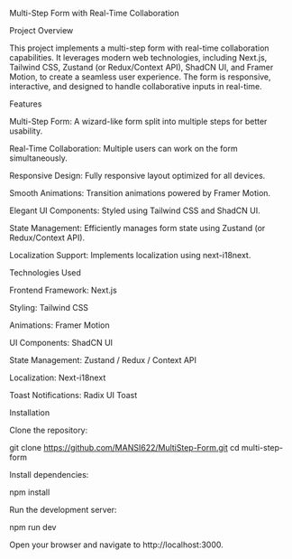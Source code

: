 Multi-Step Form with Real-Time Collaboration

Project Overview

This project implements a multi-step form with real-time collaboration capabilities. It leverages modern web technologies, including Next.js, Tailwind CSS, Zustand (or Redux/Context API), ShadCN UI, and Framer Motion, to create a seamless user experience. The form is responsive, interactive, and designed to handle collaborative inputs in real-time.

Features

Multi-Step Form: A wizard-like form split into multiple steps for better usability.

Real-Time Collaboration: Multiple users can work on the form simultaneously.

Responsive Design: Fully responsive layout optimized for all devices.

Smooth Animations: Transition animations powered by Framer Motion.

Elegant UI Components: Styled using Tailwind CSS and ShadCN UI.

State Management: Efficiently manages form state using Zustand (or Redux/Context API).

Localization Support: Implements localization using next-i18next.

Technologies Used

Frontend Framework: Next.js

Styling: Tailwind CSS

Animations: Framer Motion

UI Components: ShadCN UI

State Management: Zustand / Redux / Context API

Localization: Next-i18next

Toast Notifications: Radix UI Toast

Installation

Clone the repository:

git clone https://github.com/MANSI622/MultiStep-Form.git
cd multi-step-form

Install dependencies:

npm install

Run the development server:

npm run dev

Open your browser and navigate to http://localhost:3000.
